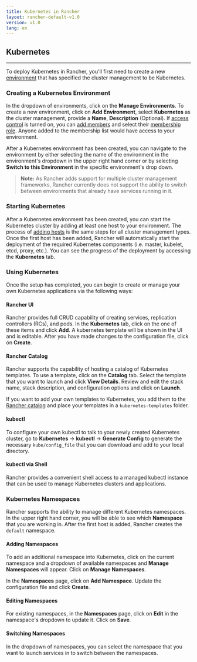 ```yaml
---
title: Kubernetes in Rancher
layout: rancher-default-v1.0
version: v1.0
lang: en
---
```


## Kubernetes
---

To deploy Kubernetes in Rancher, you'll first need to create a new [environment]({{site.baseurl}}/rancher/{{page.version}}/{{page.lang}}/configuration/environments/) that has specified the cluster management to be Kubernetes. 

### Creating a Kubernetes Environment

In the dropdown of environments, click on the **Manage Environments**. To create a new environment, click on **Add Environment**, select **Kubernetes** as the cluster management, provide a **Name**, **Description** (Optional). If [access control]({{site.baseurl}}/rancher/{{page.version}}/{{page.lang}}/configuration/access-control/) is turned on, you can [add members]({{site.baseurl}}/rancher/{{page.version}}/{{page.lang}}/configuration/environments/#editing-members) and select their [membership role]({{site.baseurl}}/rancher/{{page.version}}/{{page.lang}}/configuration/environments/#membership-roles). Anyone added to the membership list would have access to your environment. 

After a Kubernetes environment has been created, you can navigate to the environment by either selecting the name of the environment in the environment's dropdown in the upper right hand corner or by selecting **Switch to this Environment** in the specific environment's drop down. 

> **Note:** As Rancher adds support for multiple cluster management frameworks, Rancher currently does not support the ability to switch between environments that already have services running in it. 

### Starting Kubernetes

After a Kubernetes environment has been created, you can start the Kubernetes cluster by adding at least one host to your environment. The process of [adding hosts]({{site.baseurl}}/rancher/{{page.version}}/{{page.lang}}/rancher-ui/infrastructure/hosts) is the same steps for all cluster management types. Once the first host has been added, Rancher will automatically start the deployment of the required Kubernetes components (i.e. master, kubelet, etcd, proxy, etc.). You can see the progress of the deployment by accessing the **Kubernetes** tab.

### Using Kubernetes

Once the setup has completed, you can begin to create or manage your own Kubernetes applications via the following ways:

#### Rancher UI 

Rancher provides full CRUD capability of creating services, replication controllers (RCs), and pods. In the **Kubernetes** tab, click on the one of these items and click **Add**. A kubernetes template will be shown in the UI and is editable. After you have made changes to the configuration file, click on **Create**.

#### Rancher Catalog

Rancher supports the capability of hosting a catalog of Kubernetes templates. To use a template, click on the **Catalog** tab. Select the template that you want to launch and click **View Details**. Review and edit the stack name, stack description, and configuration options and click on **Launch**. 

If you want to add your own templates to Kubernetes, you add them to the [Rancher catalog]({{site.baseurl}}/rancher/{{page.version}}/{{page.lang}}/catalog/) and place your templates in a `kubernetes-templates` folder. 

#### kubectl

To configure your own kubectl to talk to your newly created Kubernetes cluster, go to **Kubernetes** -> **kubectl** -> **Generate Config** to generate the necessary `kube/config_file` that you can download and add to your local directory. 

#### kubectl via Shell

Rancher provides a convenient shell access to a managed kubectl instance that can be used to manage Kubernetes clusters and applications. 


### Kubernetes Namespaces

Rancher supports the ability to manage different Kubernetes namespaces. In the upper right hand corner, you will be able to see which **Namespace** that you are working in. After the first host is added, Rancher creates the `default` namespace. 

#### Adding Namespaces 

To add an additional namespace into Kubernetes, click on the current namespace and a dropdown of available namespaces and **Manage Namespaces** will appear. Click on **Manage Namespaces**. 

In the **Namespaces** page, click on **Add Namespace**. Update the configuration file and click **Create**. 


#### Editing Namespaces

For existing namespaces, in the **Namespaces** page, click on **Edit** in the namespace's dropdown to update it. Click on **Save**. 

#### Switching Namespaces

In the dropdown of namespaces, you can select the namespace that you want to launch services in to switch between the namespaces.
